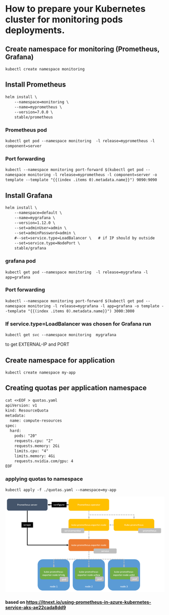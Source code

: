 
# How to prepare your Kubernetes cluster for monitoring pods deployments.



## Create namespace for monitoring (Prometheus, Grafana)

```console
kubectl create namespace monitoring
```

## Install Prometheus

```console
helm install \
    --namespace=monitoring \
    --name=myprometheus \
    --version=7.0.0 \
    stable/prometheus
```

### Prometheus pod 	

```console
kubectl get pod --namespace monitoring  -l release=myprometheus -l component=server
```

### Port forwarding 

```console
kubectl --namespace monitoring port-forward $(kubectl get pod --namespace monitoring -l release=myprometheus -l component=server -o template --template "{{(index .items 0).metadata.name}}") 9090:9090
```

## Install Grafana

```console
helm install \
    --namespace=default \
    --name=mygrafana \
    --version=1.12.0 \
    --set=adminUser=admin \
    --set=adminPassword=admin \
    #--set=service.type=LoadBalancer \   # if IP should by outside 
	--set=service.type=NodePort \
    stable/grafana 
```
### grafana pod	
```console
kubectl get pod --namespace monitoring  -l release=mygrafana -l app=grafana
```


### Port forwarding 

```console
kubectl --namespace monitoring port-forward $(kubectl get pod --namespace monitoring -l release=mygrafana -l app=grafana -o template --template "{{(index .items 0).metadata.name}}") 3000:3000
```

### If service.type=LoadBalancer was chosen for Grafana run 

```console
kubectl get svc --namespace monitoring  mygrafana
```
to get EXTERNAL-IP and PORT


## Create namespace for application

```console
kubectl create namespace my-app
```

## Creating quotas per application namespace

```console
cat <<EOF > quotas.yaml
apiVersion: v1
kind: ResourceQuota
metadata:
  name: compute-resources
spec:
  hard:
    pods: "20"
    requests.cpu: "2"
    requests.memory: 2Gi
    limits.cpu: "4"
    limits.memory: 4Gi
    requests.nvidia.com/gpu: 4
EOF
```

### applying quotas to namespace

```console
kubectl apply -f ./quotas.yaml --namespace=my-app

```


![kubernetes monitoring deployment](monitoring.png)


#### based on https://itnext.io/using-prometheus-in-azure-kubernetes-service-aks-ae22cada8dd9



